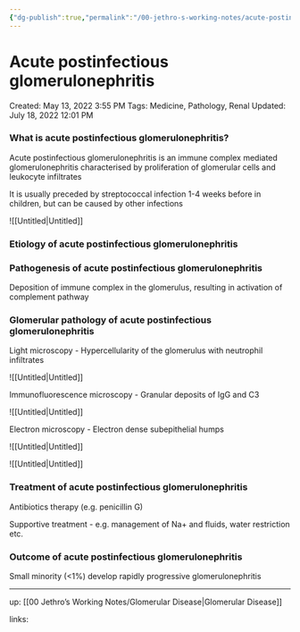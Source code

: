 ```yaml
---
{"dg-publish":true,"permalink":"/00-jethro-s-working-notes/acute-postinfectious-glomerulonephritis/","dgPassFrontmatter":true}
---
```



# Acute postinfectious glomerulonephritis

Created: May 13, 2022 3:55 PM
Tags: Medicine, Pathology, Renal
Updated: July 18, 2022 12:01 PM

### **What is acute postinfectious glomerulonephritis?**

Acute postinfectious glomerulonephritis is an immune complex mediated glomerulonephritis characterised by proliferation of glomerular cells and leukocyte infiltrates

It is usually preceded by streptococcal infection 1-4 weeks before in children, but can be caused by other infections

![[Untitled\|Untitled]]

### Etiology of acute postinfectious glomerulonephritis

### **Pathogenesis of acute postinfectious glomerulonephritis**

Deposition of immune complex in the glomerulus, resulting in activation of complement pathway

### **Glomerular pathology of acute postinfectious glomerulonephritis**

Light microscopy - Hypercellularity of the glomerulus with neutrophil infiltrates

![[Untitled\|Untitled]]

Immunofluorescence microscopy - Granular deposits of IgG and C3

![[Untitled\|Untitled]]

Electron microscopy - Electron dense subepithelial humps

![[Untitled\|Untitled]]

![[Untitled\|Untitled]]

### **Treatment of acute postinfectious glomerulonephritis**

Antibiotics therapy (e.g. penicillin G)

Supportive treatment - e.g. management of Na+ and fluids, water restriction etc.

### **Outcome of acute postinfectious glomerulonephritis**

Small minority (<1%) develop rapidly progressive glomerulonephritis

---

up: [[00 Jethro’s Working Notes/Glomerular Disease\|Glomerular Disease]] 

links: